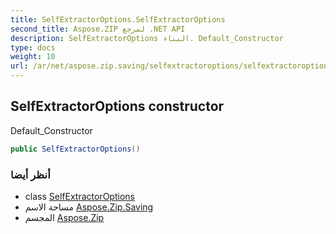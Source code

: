 ```yaml
---
title: SelfExtractorOptions.SelfExtractorOptions
second_title: Aspose.ZIP لمرجع .NET API
description: SelfExtractorOptions البناء. Default_Constructor
type: docs
weight: 10
url: /ar/net/aspose.zip.saving/selfextractoroptions/selfextractoroptions/
---
```

## SelfExtractorOptions constructor

Default_Constructor

```csharp
public SelfExtractorOptions()
```

### أنظر أيضا

* class [SelfExtractorOptions](../)
* مساحة الاسم [Aspose.Zip.Saving](../../selfextractoroptions/)
* المجسم [Aspose.Zip](../../../)


